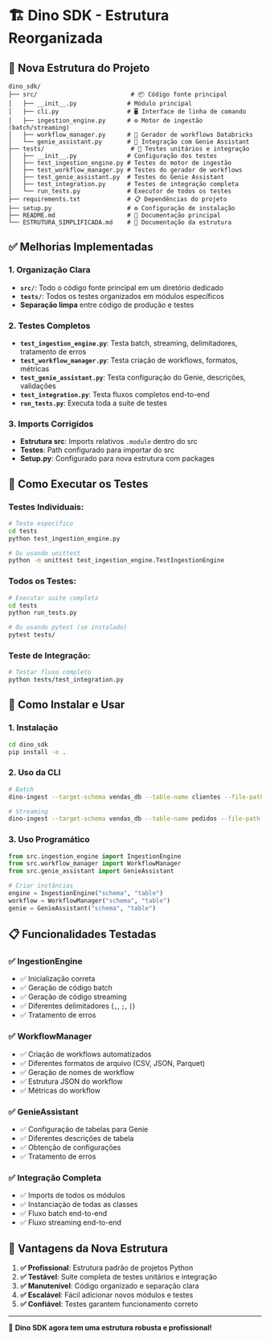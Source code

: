 # 🏗️ Dino SDK - Estrutura Reorganizada

## 📁 Nova Estrutura do Projeto

```
dino_sdk/
├── src/                          # 📦 Código fonte principal
│   ├── __init__.py              # Módulo principal
│   ├── cli.py                   # 🖥️ Interface de linha de comando
│   ├── ingestion_engine.py      # ⚙️ Motor de ingestão (batch/streaming)
│   ├── workflow_manager.py      # 🔧 Gerador de workflows Databricks
│   └── genie_assistant.py       # 🧞 Integração com Genie Assistant
├── tests/                        # 🧪 Testes unitários e integração
│   ├── __init__.py              # Configuração dos testes
│   ├── test_ingestion_engine.py # Testes do motor de ingestão
│   ├── test_workflow_manager.py # Testes do gerador de workflows
│   ├── test_genie_assistant.py  # Testes do Genie Assistant
│   ├── test_integration.py      # Testes de integração completa
│   └── run_tests.py             # Executor de todos os testes
├── requirements.txt             # 📋 Dependências do projeto
├── setup.py                     # ⚙️ Configuração de instalação
├── README.md                    # 📖 Documentação principal
└── ESTRUTURA_SIMPLIFICADA.md    # 📝 Documentação da estrutura
```

## ✅ Melhorias Implementadas

### 1. **Organização Clara**
- **`src/`**: Todo o código fonte principal em um diretório dedicado
- **`tests/`**: Todos os testes organizados em módulos específicos
- **Separação limpa** entre código de produção e testes

### 2. **Testes Completos**
- **`test_ingestion_engine.py`**: Testa batch, streaming, delimitadores, tratamento de erros
- **`test_workflow_manager.py`**: Testa criação de workflows, formatos, métricas
- **`test_genie_assistant.py`**: Testa configuração do Genie, descrições, validações
- **`test_integration.py`**: Testa fluxos completos end-to-end
- **`run_tests.py`**: Executa toda a suite de testes

### 3. **Imports Corrigidos**
- **Estrutura src**: Imports relativos `.module` dentro do src
- **Testes**: Path configurado para importar do src
- **Setup.py**: Configurado para nova estrutura com packages

## 🧪 Como Executar os Testes

### Testes Individuais:
```bash
# Teste específico
cd tests
python test_ingestion_engine.py

# Ou usando unittest
python -m unittest test_ingestion_engine.TestIngestionEngine
```

### Todos os Testes:
```bash
# Executar suite completa
cd tests
python run_tests.py

# Ou usando pytest (se instalado)
pytest tests/
```

### Teste de Integração:
```bash
# Testar fluxo completo
python tests/test_integration.py
```

## 🚀 Como Instalar e Usar

### 1. **Instalação**
```bash
cd dino_sdk
pip install -e .
```

### 2. **Uso da CLI**
```bash
# Batch
dino-ingest --target-schema vendas_db --table-name clientes --file-path dados.csv

# Streaming
dino-ingest --target-schema vendas_db --table-name pedidos --file-path /landing/ --is-automated --has-genie
```

### 3. **Uso Programático**
```python
from src.ingestion_engine import IngestionEngine
from src.workflow_manager import WorkflowManager
from src.genie_assistant import GenieAssistant

# Criar instâncias
engine = IngestionEngine("schema", "table")
workflow = WorkflowManager("schema", "table")
genie = GenieAssistant("schema", "table")
```

## 📋 Funcionalidades Testadas

### ✅ **IngestionEngine**
- ✅ Inicialização correta
- ✅ Geração de código batch
- ✅ Geração de código streaming
- ✅ Diferentes delimitadores (`,`, `;`, `|`)
- ✅ Tratamento de erros

### ✅ **WorkflowManager**
- ✅ Criação de workflows automatizados
- ✅ Diferentes formatos de arquivo (CSV, JSON, Parquet)
- ✅ Geração de nomes de workflow
- ✅ Estrutura JSON do workflow
- ✅ Métricas do workflow

### ✅ **GenieAssistant**
- ✅ Configuração de tabelas para Genie
- ✅ Diferentes descrições de tabela
- ✅ Obtenção de configurações
- ✅ Tratamento de erros

### ✅ **Integração Completa**
- ✅ Imports de todos os módulos
- ✅ Instanciação de todas as classes
- ✅ Fluxo batch end-to-end
- ✅ Fluxo streaming end-to-end

## 🎯 Vantagens da Nova Estrutura

1. **✅ Profissional**: Estrutura padrão de projetos Python
2. **✅ Testável**: Suite completa de testes unitários e integração
3. **✅ Manutenível**: Código organizado e separação clara
4. **✅ Escalável**: Fácil adicionar novos módulos e testes
5. **✅ Confiável**: Testes garantem funcionamento correto

---

🦕 **Dino SDK agora tem uma estrutura robusta e profissional!**

